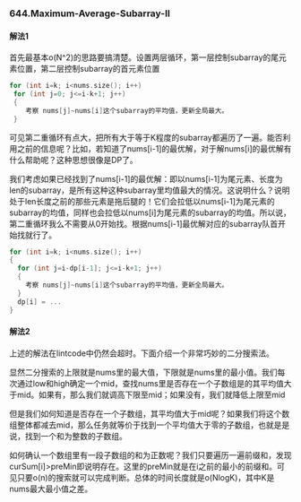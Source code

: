 ### 644.Maximum-Average-Subarray-II

#### 解法1
首先最基本o(N^2)的思路要搞清楚。设置两层循环，第一层控制subarray的尾元素位置，第二层控制subarray的首元素位置
```cpp
for (int i=k; i<nums.size(); i++)
 for (int j=0; j<=i-k+1; j++)
 {
    考察 nums[j]~nums[i]这个subarray的平均值，更新全局最大。
 }
```

可见第二重循环有点大，把所有大于等于K程度的subarray都遍历了一遍。能否利用之前的信息呢？比如，若知道了nums[i-1]的最优解，对于解nums[i]的最优解有什么帮助呢？这种思想很像是DP了。

我们考虑如果已经找到了nums[i-1]的最优解：即以nums[i-1]为尾元素、长度为len的subarray，是所有这种这种subarray里均值最大的情况。这说明什么？说明处于len长度之前的那些元素是拖后腿的！它们会拉低以nums[i-1]为尾元素的subarray的均值，同样也会拉低以nums[i]为尾元素的subarray的均值。所以说，第二重循环我么不需要从0开始找。根据nums[i-1]最优解对应的subarray队首开始找就行了。
```cpp
for (int i=k; i<nums.size(); i++)
{
  for (int j=i-dp[i-1]; j<=i-k+1; j++)
  {
    考察 nums[j]~nums[i]这个subarray的平均值，更新全局最大。
  }
  dp[i] = ...
}
```

#### 解法2
上述的解法在lintcode中仍然会超时。下面介绍一个非常巧妙的二分搜索法。

显然二分搜索的上限就是nums里的最大值，下限就是nums里的最小值。我们每次通过low和high确定一个mid，查找nums里是否存在一个子数组是的其平均值大于mid。如果有，那么我们就调高下限至mid；如果没有，我们就降低上限至mid

但是我们如何知道是否存在一个子数组，其平均值大于mid呢？如果我们将这个数组整体都减去mid，那么任务就等价于找到一个平均值大于零的子数组，也就是是说，找到一个和为整数的子数组。

如何确认一个数组里有一段子数组的和为正数呢？我们只要遍历一遍前缀和，发现curSum[i]>preMin即说明存在。这里的preMin就是在i之前的最小的前缀和。可见只要o(n)的搜索就可以完成判断。总体的时间长度就是o(NlogK)，其中K是nums最大最小值之差。

